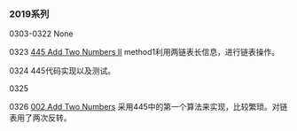 ### 2019系列

0303-0322 None

0323  [445 Add Two Numbers II](https://github.com/rensandao/LeetCode/tree/master/445.%20Add%20Two%20Numbers%20II) method1利用两链表长信息，进行链表操作。

0324 445代码实现以及测试。

0325

0326 [002 Add Two Numbers](https://github.com/rensandao/LeetCode/tree/master/002.%20Add%20Two%20Numbers) 采用445中的第一个算法来实现，比较繁琐。对链表用了两次反转。
